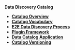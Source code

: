 <strong>Data Discovery Catalog<strong>
​        

<ul>
	<li><a href="/articles/39_discovery_catalog/01_catalog_overview.md">Catalog Overview</a></li>
	<web><li><a href="/articles/39_discovery_catalog/02_catalog_vocabulary.md">Catalog Vocabulary</a></li></web>
	<web><li><a href="/articles/39_discovery_catalog/03_discovery_process.md">E2E Data Discovery Process</a></li></web>
	<web><li><a href="/articles/39_discovery_catalog/04_plugin_framework.md">Plugin Framework</a></li></web>	
	<web><li><a href="/articles/39_discovery_catalog/05_catalog_app.md">Data Catalog Application</a></li></web>		
	<web><li><a href="/articles/39_discovery_catalog/06_catalog_versioning.md">Catalog Versioning</a></li></web>		
</ul>
